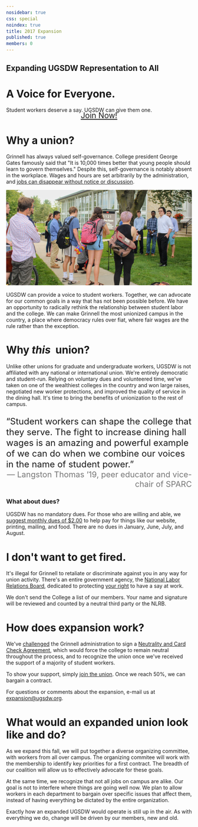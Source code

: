 ```yaml
---
nosidebar: true
css: special
noindex: true
title: 2017 Expansion
published: true
members: 0
---
```


<div class="text-banner">
    <h2 class="subtitle">Expanding UGSDW Representation to All</h2>
    <h1 class="title">A Voice for Everyone.</h1>
</div>

<span>
Student workers deserve a say.  UGSDW can give them one.
</span>

<div style="text-align: center">
<a href="/join" style="width: 60%; font-size: 1.5em; border-width: 2.5rem; border-color: #b22 white #b22 white; height: 0; padding: 0; line-height: 0; min-width: 240px" class="button">
Join Now!
</a>
</div>

# Why a union?

Grinnell has always valued self-governance. College president George Gates 
famously said that "It is 10,000 times better that young people should learn to 
govern themselves." Despite this, self-governance is notably absent in 
the workplace. Wages and hours are set arbitrarily by the administration, and
[jobs can disappear without notice or discussion](/2017/08/26/statement-on-the-closing-of-bob-s-underground-cafe-and-lyle-s-pub/).

![Expansion announcement](/assets/news/expansion_watching.jpg)

UGSDW can provide a voice to student workers. Together, we can advocate for our
common goals in a way that has not been possible before. We have an opportunity
to radically rethink the relationship between student labor and the college. We
can make Grinnell the most unionized campus in the country, a place where 
democracy rules over fiat, where fair wages are the rule rather than the
exception.

# Why *this* &nbsp;union?

Unlike other unions for graduate and undergraduate workers, UGSDW is not
affiliated with any national or international union. We're entirely 
democratic and student-run.  Relying on voluntary dues and volunteered time,
we've taken on one of the wealthiest colleges in the country and won large
raises, negotiated new worker protections, and improved the quality of service
in the dining hall. It's time to bring the benefits of unionization to the
rest of campus.

<div class="text-banner" style="font-size: 1.5rem; margin: 1em 0">
&ldquo;Student workers can shape the college that they serve. The fight to increase
dining hall wages is an amazing and powerful example of we can do when we
combine our voices in the name of student power.&rdquo;
<div style="color: #777; font-size: 0.9em; text-align: right">
— Langston Thomas &rsquo;19, peer educator and vice-chair of SPARC
</div>
</div>

### What about dues?

UGSDW has no mandatory dues. For those who are willing and able, we [suggest
monthly dues of $2.00](/members/dues/) to help pay for things like our 
website, printing, mailing, and food. 
There are no dues in January, June, July, and August.

# I don't want to get fired.

It's illegal for Grinnell to retaliate or discriminate against you in any way
for union activity.  There's an entire government agency, the [National Labor
Relations Board](http://www.nlrb.gov), dedicated to protecting 
[your right](/members/rights) to have a say at work.

We don't send the College a list of our members.  Your name and signature will
be reviewed and counted by a neutral third party or the NLRB.


# How does expansion work?

We've [challenged](/assets/news/open_letter.pdf) the Grinnell administration to 
sign a [Neutrality and Card Check Agreement](/assets/news/neutrality.pdf),
which would force the college to remain neutral throughout the process, and to
recognize the union once we've received the support of a majority of student
workers.

To show your support, simply [join the union](/join). Once we reach 50%, we
can bargain a contract.

For questions or comments about the expansion, e-mail us at <expansion@ugsdw.org>.


# What would an expanded union look like and do?

As we expand this fall, we will put together a diverse organizing committee, 
with workers from all over campus.  The organizing commitee will work with
the membership to identify key priorities for a first contract.  The breadth
of our coalition will allow us to effectively advocate for these goals.

At the same time, we recognize that not all jobs on campus are alike.  Our 
goal is not to interfere where things are going well now.  We plan to allow
workers in each department to bargain over specific issues that affect them,
instead of having everything be dictated by the entire organization.

Exactly how an expanded UGSDW would operate is still up in the air.  As with
everything we do, change will be driven by our members, new and old.
